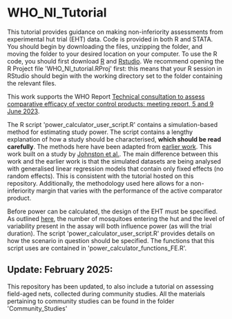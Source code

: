 # WHO_NI_Tutorial

This tutorial provides guidance on making non-inferiority assessments from experimental hut trial (EHT) data. Code is provided in both R and STATA. You should begin by downloading the files, unzipping the folder, and moving the folder to your desired location on your computer. To use the R code, you should first download [R](https://cran.r-project.org/) and [Rstudio](https://www.rstudio.com). We recommend opening the R Project file 'WHO_NI_tutorial.RProj' first: this means that your R session in RStudio should begin with the working directory set to the folder containing the relevant files. 

This work supports the WHO Report [Technical consultation to assess comparative efficacy of vector control products: meeting report, 5 and 9 June 2023](https://www.who.int/publications/i/item/9789240078659).

The R script 'power_calculator_user_script.R' contains a simulation-based method for estimating study power. The script contains a lengthy explanation of how a study should be characterised, **which should be read carefully**. The methods here have been adapted from [earlier work](https://github.com/JDChallenger/EHT_Visualise). This work built on a study by [Johnston et al.](https://doi.org/10.1111/2041-210X.12306). The main difference between this work and the earlier work is that the simulated datasets are being analysed with generalised linear regression models that contain only fixed effects (no random effects). This is consistent with the tutorial hosted on this repository. Additionally, the methodology used here allows for a non-inferiority margin that varies with the performance of the active comparator product.

Before power can be calculated, the design of the EHT must be specified. As outlined [here](https://doi.org/10.1016/j.crpvbd.2023.100115), the number of mosquitoes entering the hut and the level of variability present in the assay will both influence power (as will the trial duration).  The script 'power_calculator_user_script.R' provides details on how the scenario in question should be specified. The functions that this script uses are contained in 'power_calculator_functions_FE.R'. 

## Update: February 2025:
This repository has been updated, to also include a tutorial on assessing field-aged nets, collected during community studies. All the materials pertaining to community studies can be found in the folder 'Community_Studies'